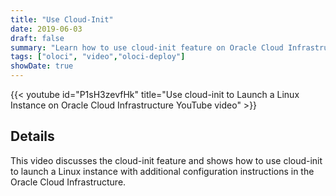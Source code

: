 ```yaml
---
title: "Use Cloud-Init"
date: 2019-06-03
draft: false
summary: "Learn how to use cloud-init feature on Oracle Cloud Infrastructure."
tags: ["oloci", "video","oloci-deploy"]
showDate: true
---
```


{{< youtube id="P1sH3zevfHk" title="Use cloud-init to Launch a Linux Instance on Oracle Cloud Infrastructure YouTube video" >}}

## Details

This video discusses the cloud-init feature and shows how to use cloud-init to launch a Linux instance with additional configuration instructions in the Oracle Cloud Infrastructure.
